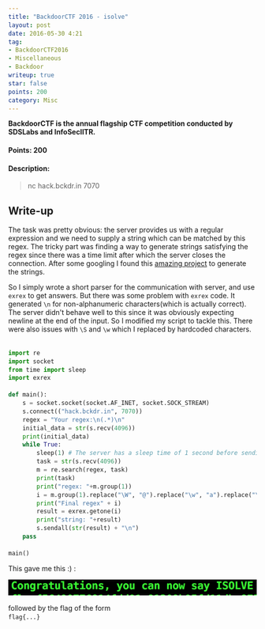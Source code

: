 ```yaml
---
title: "BackdoorCTF 2016 - isolve"
layout: post
date: 2016-05-30 4:21
tag:
- BackdoorCTF2016
- Miscellaneous
- Backdoor
writeup: true
star: false
points: 200
category: Misc
---
```


**BackdoorCTF is the annual flagship CTF competition conducted by SDSLabs and InfoSecIITR.**

#### Points: 200

#### Description:

>nc hack.bckdr.in 7070

## Write-up

The task was pretty obvious: the server provides us with a regular expression and we need to supply a string which can be matched by this regex. The tricky part was finding a way to generate strings satisfying the regex since there was a time limit after which the server closes the connection. After some googling I found this [amazing project](https://github.com/asciimoo/exrex) to generate the strings.

So I simply wrote a short parser for the communication with server, and use `exrex` to get answers. But there was some problem with `exrex` code. It generated `\n` for non-alphanumeric characters(which is actually correct). The server didn't behave well to this since it was obviously expecting newline at the end of the input. So I modified my script to tackle this. There were also issues with `\S` and `\w` which I replaced by hardcoded characters.

~~~python

import re
import socket
from time import sleep
import exrex

def main():
    s = socket.socket(socket.AF_INET, socket.SOCK_STREAM)
    s.connect(("hack.bckdr.in", 7070))
    regex = "Your regex:\n(.*)\n"
    initial_data = str(s.recv(4096))
    print(initial_data)
    while True:
        sleep(1) # The server has a sleep time of 1 second before sending the regex
        task = str(s.recv(4096))
        m = re.search(regex, task)
        print(task)
        print("regex: "+m.group(1))
        i = m.group(1).replace("\W", "@").replace("\w", "a").replace("\s", " ").replace("\S", "a") # Corrrections for using `exrex`
        print("Final regex" + i)
        result = exrex.getone(i)
        print("string: "+result)
        s.sendall(str(result) + "\n")
    pass

main()
~~~

This gave me this :) :

![congrats](/assets/images/backdoorctf16/isolve.png)

followed by the flag of the form<br>
`flag{...}`
